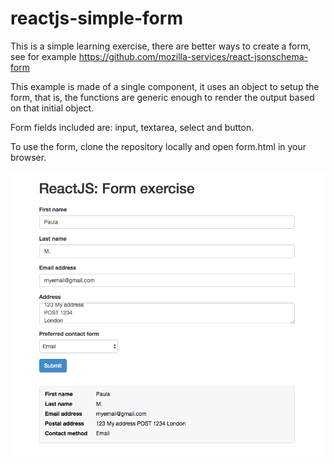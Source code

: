 # reactjs-simple-form
This is a simple learning exercise, there are better ways to create a form, see for example https://github.com/mozilla-services/react-jsonschema-form

This example is made of a single component, it uses an object to setup the form, that is, the functions are generic enough to render the output based on that initial object. 

Form fields included are: input, textarea, select and button.

To use the form, clone the repository locally and open form.html in your browser.

![ReactJS form](https://github.com/pris54/reactjs-simple-form/blob/master/ReactJS-form.png)

